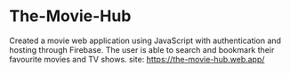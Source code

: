 # The-Movie-Hub
Created a movie web application using JavaScript with authentication and hosting through Firebase. The user is able to search and bookmark their favourite movies and TV shows.
site: https://the-movie-hub.web.app/
